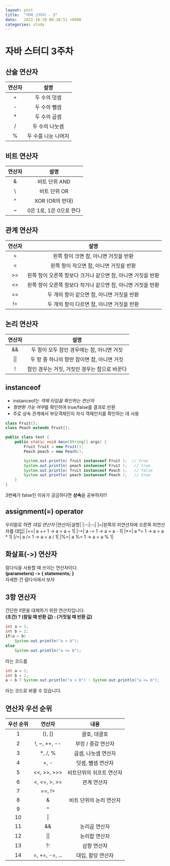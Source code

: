 ```yaml
---
layout: post
title:  "자바 스터디 - 3"
date:   2022-10-28 00:38:51 +0900
categories: study
---
```


# 자바 스터디 3주차

## 산술 연산자

|연산자|설명|
|:-:|:-:|
|+|두 수의 덧셈|
|-|두 수의 뺄셈|
|*|두 수의 곱셈|
|/|두 수의 나눗셈|
|%|두 수를 나눈 나머지|

## 비트 연산자 

|연산자|설명|
|:-:|:-:|
|&|비트 단위 AND|
|\ |비트 단위 OR|
|^|XOR (OR의 반대)|
|~|0은 1로, 1은 0으로 한다|

## 관계 연산자

|연산자|설명|
|:-:|:-:|
|>|왼쪽 항이 크면 참, 아니면 거짓을 반환|
|<|왼쪽 항이 작으면 참, 아니면 거짓을 반환|
|>=|왼쪽 항이 오른쪽 항보다 크거나 같으면 참, 아니면 거짓을 반환|
|<=|왼쪽 항이 오른쪽 항보다 작거나 같으면 참, 아니면 거짓을 반환|
|==|두 개의 항이 같으면 참, 아니면 거짓을 반환|
|!=|두 개의 항이 다르면 참, 아니면 거짓을 반환|

## 논리 연산자

|연산자|설명|
|:-:|:-:|
|&&|두 항이 모두 참인 경우에는 참, 아니면 거짓|
|\|\||두 항 중 하나의 항만 참이면 참, 아니면 거짓|
|!|참인 경우는 거짓, 거짓인 경우는 참으로 바꾼다|

## instanceof
- instanceof는 *객체 타입을 확인하는 연산자*
- *형변환 가능 여부*를 확인하여 true/false를 결과로 반환
- 주로 상속 관계에서 부모객체인지 자식 객체인지를 확인하는 데 사용

```java
class Fruit{};
class Peach extends Fruit{};

public class test {
    public static void main(String[] args) {
        Fruit fruit = new Fruit();
        Peach peach = new Peach();

        System.out.println( fruit instanceof Fruit );  // true
        System.out.println( peach instanceof Fruit );   // true
        System.out.println( fruit instanceof Peach );   // false
        System.out.println( peach instanceof Peach );   // true
    }
}
```
3번째가 false인 이유가 궁금하다면 **상속**을 공부하자!!!

## assignment(=) operator
우리말로 하면 *대입 연산자*
|연산자|설명|
|:-:|:-:|
|=|왼쪽의 피연산자에 오른쪽 피연산자를 대입|
|+=| a += 1 -> a = a + 1|
|-=| a -= 1 -> a = a - 1|
|*=| a *= 1 -> a = a * 1|
|/=| a /= 1 -> a = a / 1|
|%=| a %= 1 -> a = a % 1|

## 화살표(->) 연산자
람다식을 사용할 때 쓰이는 연산자이다.   
**(parameters) -> { statements; }**  
자세한 건 람다식에서 보자

## 3항 연산자
간단한 if문을 대체하기 위한 연산자입니다.   
**(조건) ? (참일 때 반환 값) : (거짓일 때 반환 값)**
```java
int a = 1;
int b = 2;
if(a > b)
    System.out.println("a > b");
else
    System.out.println("a <= b");
```
라는 코드를
```java
int a = 1;
int b = 2;
a > b ? System.out.println("a > b") : System.out.println("a <= b");
```
라는 코드로 바꿀 수 있습니다.

## 연산자 우선 순위

|우선 순위|연산자|내용|
|:-:|:-:|:-:|
|1|(), []|괄호, 대괄호|
|2|!, ~, ++, --|부정 / 증감 연산자
|3|*, /, %| 곱셈, 나눗셈 연산자|
|4|+, -|덧셈, 뺄셈 연산자
|5|<<, >>, >>>|비트단위의 쉬프트 연산자|
|6|<, <=, >, >=|관계 연산자|
|7|==, !=|
|8|&|비트 단위의 논리 연산자|
|9|^
|10|\|
|11|&&|논리곱 연산자
|12|\|\||논리합 연산자|
|13|?:|삼항 연산자|
|14|=, +=, -=, ...|대입, 할당 연산자|
